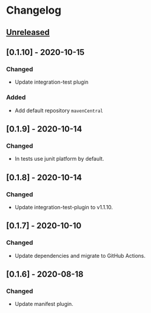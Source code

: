 # Changelog

## [Unreleased]

## [0.1.10] - 2020-10-15
### Changed
- Update integration-test plugin

### Added
- Add default repository `mavenCentral`

## [0.1.9] - 2020-10-14
### Changed
- In tests use junit platform by default.

## [0.1.8] - 2020-10-14
### Changed
- Update integration-test-plugin to v1.1.10.

## [0.1.7] - 2020-10-10
### Changed
- Update dependencies and migrate to GitHub Actions.

## [0.1.6] - 2020-08-18
### Changed
- Update manifest plugin.

[Unreleased]: https://github.com/coditory/gradle-build-plugin/compare/v0.1.10...HEAD
[1.1.10]: https://github.com/coditory/gradle-build-plugin/compare/v0.1.8...v0.1.10
[1.1.9]: https://github.com/coditory/gradle-build-plugin/compare/v0.1.8...v0.1.9
[1.1.8]: https://github.com/coditory/gradle-build-plugin/compare/v0.1.7...v0.1.8
[1.1.7]: https://github.com/coditory/gradle-build-plugin/compare/v0.1.6...v0.1.7
[1.1.6]: https://github.com/coditory/gradle-build-plugin/compare/v0.1.5...v0.1.6
